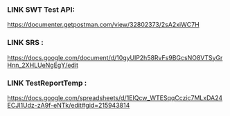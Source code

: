 ### LINK SWT Test API: 
https://documenter.getpostman.com/view/32802373/2sA2xiWC7H
### LINK SRS : 
https://docs.google.com/document/d/10gyUlP2h58RvFs9BGcsNO8VTSyGrHnn_2XHLUeNgEgY/edit
### LINK TestReportTemp : 
https://docs.google.com/spreadsheets/d/1EIQcw_WTESqqCczic7MLxDA24ECJI1Udz-zA9f-eNTk/edit#gid=215943814

